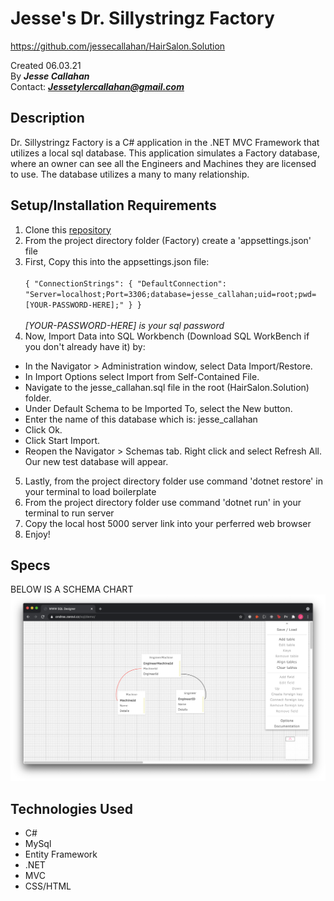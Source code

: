 # Jesse's Dr. Sillystringz Factory
https://github.com/jessecallahan/HairSalon.Solution

Created 06.03.21</br>
By _**Jesse Callahan**_</br>
Contact: _**Jessetylercallahan@gmail.com**_</br>

## Description
Dr. Sillystringz Factory is a C# application in the .NET MVC Framework that utilizes a local sql database. This application simulates a Factory database, where an owner can see all the Engineers and Machines they are licensed to use. The database utilizes a many to many relationship. 

## Setup/Installation Requirements

1. Clone this [repository](https://github.com/jessecallahan/Factory.Solution)
2. From the project directory folder (Factory) create a 'appsettings.json' file 
3. First, Copy this into the appsettings.json file:<br/><br/>  `{
    "ConnectionStrings": {
        "DefaultConnection": "Server=localhost;Port=3306;database=jesse_callahan;uid=root;pwd=[YOUR-PASSWORD-HERE];"
    }
}`<br/> <br/> *[YOUR-PASSWORD-HERE] is your sql password*
4. Now, Import Data into SQL Workbench (Download SQL WorkBench if you don't already have it) by:
+ In the Navigator > Administration window, select Data Import/Restore.
+ In Import Options select Import from Self-Contained File.
+ Navigate to the jesse_callahan.sql file in the root (HairSalon.Solution) folder.
+ Under Default Schema to be Imported To, select the New button.
+ Enter the name of this database which is: jesse_callahan
+ Click Ok.
+ Click Start Import.
+ Reopen the Navigator > Schemas tab. Right click and select Refresh All. Our new test database will appear.
5. Lastly, from the project directory folder use command 'dotnet restore' in your terminal to load boilerplate
7. From the project directory folder use command 'dotnet run' in your terminal to run server
8. Copy the local host 5000 server link into your perferred web browser
9. Enjoy!

## Specs
BELOW IS A SCHEMA CHART
![image info](./Factory/wwwroot/images/schema_pic.png)
## Technologies Used
* C#
* MySql
* Entity Framework
* .NET
* MVC
* CSS/HTML


